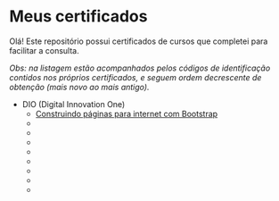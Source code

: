# Meus certificados
 Olá! Este repositório possui certificados de cursos que completei para facilitar a consulta.
 
 _Obs: na listagem estão acompanhados pelos códigos de identificação contidos nos próprios certificados, e seguem ordem decrescente de obtenção (mais novo ao mais antigo)._
 
 - DIO (Digital Innovation One)
    - [Construindo páginas para internet com Bootstrap](./certificados/dio/certificado-construindo-paginas-para-internet-com-bootstrap)
    - []()
    - []()
    - []()
    - []()
    - []()
    - []()
    - []()
    - []()